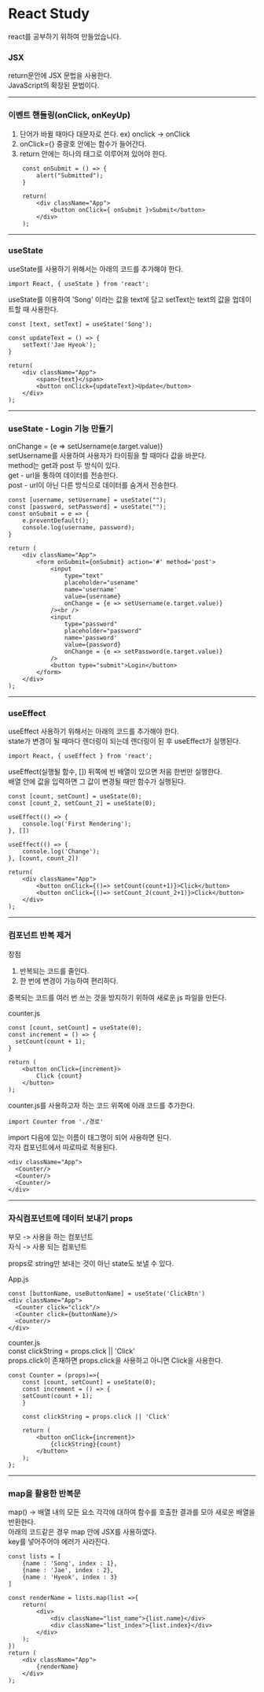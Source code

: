 # React Study

react를 공부하기 위하여 만들었습니다.    

### JSX
return문안에 JSX 문법을 사용한다.    
JavaScript의 확장된 문법이다.     

<hr />

### 이벤트 핸들링(onClick, onKeyUp)

1. 단어가 바뀔 때마다 대문자로 쓴다. ex) onclick -> onClick     
2. onClick={}   중괄호 안에는 함수가 들어간다.     
3. return 안에는 하나의 태그로 이루어져 있어야 한다.      

```
    const onSubmit = () => {
        alert("Submitted");
    }

    return(
        <div className="App">
            <button onClick={ onSubmit }>Submit</button>
        </div>
    );
```

<hr />

### useState

useState를 사용하기 위해서는 아래의 코드를 추가해야 한다.    

    import React, { useState } from 'react';

useState를 이용하여 'Song' 이라는 값을 text에 담고 setText는 text의 값을 업데이트할 때 사용한다.    

    const [text, setText] = useState('Song');
    
    const updateText = () => {
        setText('Jae Hyeok');
    }

    return(
        <div className="App">
            <span>{text}</span>
            <button onClick={updateText}>Update</button>
        </div>
    );

<hr />

### useState - Login 기능 만들기

onChange = {e => setUsername(e.target.value)}      
setUsername를 사용하여 사용자가 타이핑을 할 때마다 값을 바꾼다.    
method는 get과 post 두 방식이 있다.      
get - url을 통하여 데이터를 전송한다.      
post - url이 아닌 다른 방식으로 데이터를 숨겨서 전송한다.      

    const [username, setUsername] = useState("");
    const [password, setPassword] = useState("");
    const onSubmit = e => {
        e.preventDefault();
        console.log(username, password);
    }

    return (
        <div className="App">
            <form onSubmit={onSubmit} action='#' method='post'>
                <input
                    type="text"
                    placeholder="usename"
                    name='username'
                    value={username}
                    onChange = {e => setUsername(e.target.value)}
                /><br />
                <input
                    type="password"
                    placeholder="password"
                    name='password'
                    value={password}
                    onChange = {e => setPassword(e.target.value)}
                />
                <button type="submit">Login</button>
            </form>
        </div>
    );


<hr />

### useEffect

useEffect 사용하기 위해서는 아래의 코드를 추가해야 한다.     
state가 변경이 될 때마다 렌더링이 되는데 렌더링이 된 후 useEffect가 실행된다.      

    import React, { useEffect } from 'react';


useEffect(실행될 함수, []) 뒤쪽에 빈 배열이 있으면 처음 한번만 실행한다.     
배열 안에 값을 입력하면 그 값이 변경될 때만 함수가 실행된다.     

    const [count, setCount] = useState(0);
    const [count_2, setCount_2] = useState(0);

    useEffect(() => {
        console.log('First Rendering');
    }, [])

    useEffect(() => {
        console.log('Change');
    }, [count, count_2])

    return(
        <div className="App">
            <button onClick={()=> setCount(count+1)}>Click</button>
            <button onClick={()=> setCount_2(count_2+1)}>Click</button>
        </div>
    );


<hr />

### 컴포넌트 반복 제거

장점   

1. 반복되는 코드를 줄인다.     
2. 한 번에 변경이 가능하여 편리하다.    

중복되는 코드를 여러 번 쓰는 것을 방지하기 위하여 새로운 js 파일을 만든다.      

counter.js

    const [count, setCount] = useState(0);
    const increment = () => {
      setCount(count + 1);
    }
    
    return (
        <button onClick={increment}>
            Click {count}
        </button>
    );

counter.js를 사용하고자 하는 코드 위쪽에 아래 코드를 추가한다.      

    import Counter from './경로'

import 다음에 있는 이름이 태그명이 되어 사용하면 된다.       
각자 컴포넌트에서 따로따로 적용된다.      

    <div className="App">
      <Counter/>
      <Counter/>
      <Counter/>
    </div>


<hr />

### 자식컴포넌트에 데이터 보내기 props

부모 -> 사용을 하는 컴포넌트    
자식 -> 사용 되는 컴포넌트    

props로 string만 보내는 것이 아닌 state도 보낼 수 있다.

App.js

    const [buttonName, useButtonName] = useState('ClickBtn')
    <div className="App">
      <Counter click="click"/>
      <Counter click={buttonName}/>
      <Counter/>
    </div>


counter.js        
const clickString = props.click || 'Click'       
props.click이 존재하면 props.click을 사용하고 아니면 Click을 사용한다.      

    const Counter = (props)=>{
        const [count, setCount] = useState(0);
        const increment = () => {
        setCount(count + 1);
        }

        const clickString = props.click || 'Click'
        
        return (
            <button onClick={increment}>
                {clickString}{count}
            </button>
        );
    };


<hr />

### map을 활용한 반복문

map() -> 배열 내의 모든 요소 각각에 대하여 함수를 호출한 결과를 모아 새로운 배열을 반환한다.     
아래의 코드같은 경우 map 안에 JSX를 사용하였다.    
key를 넣어주어야 에러가 사라진다.

    const lists = [
        {name : 'Song', index : 1},
        {name : 'Jae', index : 2},
        {name : 'Hyeok', index : 3}
    ]

    const renderName = lists.map(list =>{
        return(
            <div>
                <div className="list_name">{list.name}</div>
                <div className="list_index">{list.index}</div>
            </div>
        );
    })
    return (
        <div className="App">
            {renderName}
        </div>
    );

